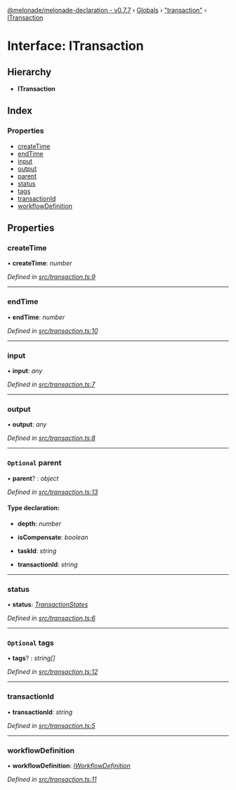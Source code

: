 [@melonade/melonade-declaration - v0.7.7](../README.md) › [Globals](../globals.md) › ["transaction"](../modules/_transaction_.md) › [ITransaction](_transaction_.itransaction.md)

# Interface: ITransaction

## Hierarchy

* **ITransaction**

## Index

### Properties

* [createTime](_transaction_.itransaction.md#createtime)
* [endTime](_transaction_.itransaction.md#endtime)
* [input](_transaction_.itransaction.md#input)
* [output](_transaction_.itransaction.md#output)
* [parent](_transaction_.itransaction.md#optional-parent)
* [status](_transaction_.itransaction.md#status)
* [tags](_transaction_.itransaction.md#optional-tags)
* [transactionId](_transaction_.itransaction.md#transactionid)
* [workflowDefinition](_transaction_.itransaction.md#workflowdefinition)

## Properties

###  createTime

• **createTime**: *number*

*Defined in [src/transaction.ts:9](https://github.com/devit-tel/melonade-declaration/blob/7d6c74f/src/transaction.ts#L9)*

___

###  endTime

• **endTime**: *number*

*Defined in [src/transaction.ts:10](https://github.com/devit-tel/melonade-declaration/blob/7d6c74f/src/transaction.ts#L10)*

___

###  input

• **input**: *any*

*Defined in [src/transaction.ts:7](https://github.com/devit-tel/melonade-declaration/blob/7d6c74f/src/transaction.ts#L7)*

___

###  output

• **output**: *any*

*Defined in [src/transaction.ts:8](https://github.com/devit-tel/melonade-declaration/blob/7d6c74f/src/transaction.ts#L8)*

___

### `Optional` parent

• **parent**? : *object*

*Defined in [src/transaction.ts:13](https://github.com/devit-tel/melonade-declaration/blob/7d6c74f/src/transaction.ts#L13)*

#### Type declaration:

* **depth**: *number*

* **isCompensate**: *boolean*

* **taskId**: *string*

* **transactionId**: *string*

___

###  status

• **status**: *[TransactionStates](../enums/_state_.transactionstates.md)*

*Defined in [src/transaction.ts:6](https://github.com/devit-tel/melonade-declaration/blob/7d6c74f/src/transaction.ts#L6)*

___

### `Optional` tags

• **tags**? : *string[]*

*Defined in [src/transaction.ts:12](https://github.com/devit-tel/melonade-declaration/blob/7d6c74f/src/transaction.ts#L12)*

___

###  transactionId

• **transactionId**: *string*

*Defined in [src/transaction.ts:5](https://github.com/devit-tel/melonade-declaration/blob/7d6c74f/src/transaction.ts#L5)*

___

###  workflowDefinition

• **workflowDefinition**: *[IWorkflowDefinition](_workflowdefinition_.iworkflowdefinition.md)*

*Defined in [src/transaction.ts:11](https://github.com/devit-tel/melonade-declaration/blob/7d6c74f/src/transaction.ts#L11)*
